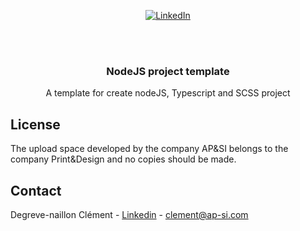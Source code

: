 <div align="center">

  [![LinkedIn][linkedin-shield]][linkedin-url]
  
</div>



<!-- PROJECT LOGO -->
<br />
<br />
<div align="center">

  <h3 align="center">NodeJS project template</h3>

  <p align="center">
    A template for create nodeJS, Typescript and SCSS project
  </p>
</div>


<!-- LICENSE -->
## License

The upload space developed by the company AP&SI belongs to the company Print&Design and no copies should be made.



<!-- CONTACT -->
## Contact

Degreve-naillon Clément - [Linkedin](https://www.linkedin.com/in/cl%C3%A9ment-degreve-naillon/) - clement@ap-si.com

<!-- https://www.markdownguide.org/basic-syntax/#reference-style-links -->
[linkedin-shield]: https://img.shields.io/badge/-LinkedIn-black.svg?style=for-the-badge&logo=linkedin&colorB=555
[linkedin-url]: https://www.linkedin.com/in/cl%C3%A9ment-degreve-naillon/